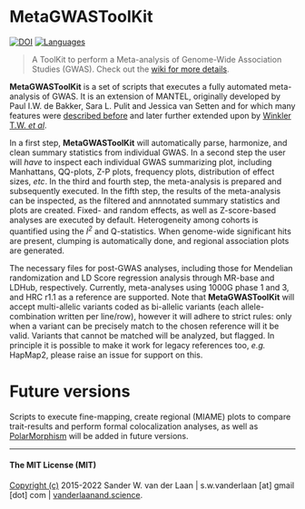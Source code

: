MetaGWASToolKit
============
[![DOI](https://zenodo.org/badge/75635714.svg)](https://zenodo.org/badge/latestdoi/75635714)
[![Languages](https://skillicons.dev/icons?i=bash,r,py)](https://skillicons.dev) 

> A ToolKit to perform a Meta-analysis of Genome-Wide Association Studies (GWAS). Check out the [wiki for more details](https://github.com/swvanderlaan/MetaGWASToolKit/wiki). 

**MetaGWASToolKit** is a set of scripts that executes a fully automated meta-analysis of GWAS. It is an extension of MANTEL, originally developed by Paul I.W. de Bakker, Sara L. Pulit and Jessica van Setten and for which many features were [described before](https://www.ncbi.nlm.nih.gov/pmc/articles/PMC2782358/) and later further extended upon by [Winkler T.W. _et al_](https://pubmed.ncbi.nlm.nih.gov/24762786/).  

In a first step, **MetaGWASToolKit** will automatically parse, harmonize, and clean summary statistics from individual GWAS. In a second step the user will _have_ to inspect each individual GWAS summarizing plot, including Manhattans, QQ-plots, Z-P plots, frequency plots, distribution of effect sizes, _etc_. In the third and fourth step, the meta-analysis is prepared and subsequently executed. In the fifth step, the results of the meta-analysis can be inspected, as the filtered and annnotated summary statistics and plots are created. Fixed- and random effects, as well as Z-score-based analyses are executed by default. Heterogeneity among cohorts is quantified using the _I<sup>2</sup>_ and Q-statistics. When genome-wide significant hits are present, clumping is automatically done, and regional association plots are generated. 

The necessary files for post-GWAS analyses, including those for Mendelian randomization and LD Score regression analysis through MR-base and LDHub, respectively. Currently, meta-analyses using 1000G phase 1 and 3, and HRC r1.1 as a reference are supported. Note that **MetaGWASToolKit** will accept multi-allelic variants coded as bi-allelic variants (each allele-combination written per line/row), however it will adhere to strict rules: only when a variant can be precisely match to the chosen reference will it be valid. Variants that cannot be matched will be analyzed, but flagged. In principle it is possible to make it work for legacy references too, _e.g._ HapMap2, please raise an issue for support on this.


# Future versions
Scripts to execute fine-mapping, create regional (MIAME) plots to compare trait-results and perform formal colocalization analyses, as well as [PolarMorphism](https://pubmed.ncbi.nlm.nih.gov/35758773/) will be added in future versions. 

--------------

#### The MIT License (MIT)
[Copyright (c)](copyright.md) 2015-2022 Sander W. van der Laan | s.w.vanderlaan [at] gmail [dot] com | [vanderlaanand.science](vanderlaanand.science).

